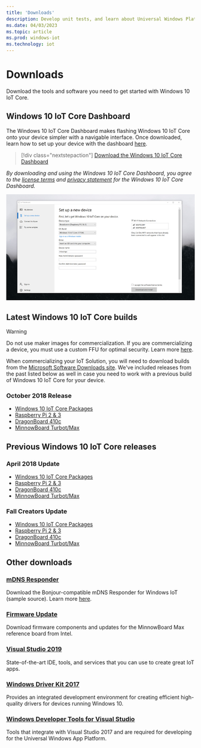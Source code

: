 ```yaml
---
title: 'Downloads'
description: Develop unit tests, and learn about Universal Windows Platform (UWP) unit testing that's supported on Windows 10 IoT Core.
ms.date: 04/03/2023
ms.topic: article
ms.prod: windows-iot
ms.technology: iot
---
```


# Downloads

Download the tools and software you need to get started with Windows 10 IoT Core.

## Windows 10 IoT Core Dashboard

The Windows 10 IoT Core Dashboard makes flashing Windows 10 IoT Core onto your device simpler with a navigable interface. Once downloaded, learn how to set up your device with the dashboard [here](./tutorials/quickstarter/devicesetup.md#using-the-iot-dashboard-raspberry-pi-minnowboard-nxp).

> [!div class="nextstepaction"]
> [Download the Windows 10 IoT Core Dashboard](https://go.microsoft.com/fwlink/?LinkID=708576)

_By downloading and using the Windows 10 IoT Core Dashboard, you agree to the [license terms](https://go.microsoft.com/fwlink/?LinkID=703960&clcid=0x4809) and [privacy statement](https://go.microsoft.com/fwlink/?LinkId=521839) for the Windows 10 IoT Core Dashboard._

![Image of the Windows 10 IoT Core Dashboard](media/IoTDashboard/DASHBOARD-800x450.jpg)

## Latest Windows 10 IoT Core builds

> [!WARNING]
> Do not use maker images for commercialization. If you are commercializing a device, you must use a custom FFU for optimal security. Learn more [here](/windows-hardware/manufacture/iot/iot-core-manufacturing-guide).

When commercializing your IoT Solution, you will need to download builds from the [Microsoft Software Downloads site](https://aka.ms/iotcoredownloads). We've included releases from the past listed below as well in case you need to work with a previous build of Windows 10 IoT Core for your device.

### October 2018 Release

* [Windows 10 IoT Core Packages](https://aka.ms/iotcoredownloads)
* [Raspberry Pi 2 & 3](https://go.microsoft.com/fwlink/?LinkId=846058)
* [DragonBoard 410c](https://go.microsoft.com/fwlink/?LinkId=846059)
* [MinnowBoard Turbot/Max](https://go.microsoft.com/fwlink/?linkid=846057)

## Previous Windows 10 IoT Core releases

### April 2018 Update

* [Windows 10 IoT Core Packages](https://software-download.microsoft.com/download/pr/17134.1.180410-1804.rs4_release_amd64fre_IOTCORE_PACKAGES.iso)
* [Raspberry Pi 2 & 3](https://software-download.microsoft.com/download/pr/17134.1.180410-1804.rs4_release_amd64fre_IOTCORE_RPi.iso)
* [DragonBoard 410c](https://software-download.microsoft.com/download/pr/17134.1.180410-1804.rs4_release_amd64fre_IOTCORE_QCDB410C.iso)
* [MinnowBoard Turbot/Max](https://software-download.microsoft.com/download/pr/17134.1.180410-1804.rs4_release_amd64fre_IOTCORE_MBM.iso)

### Fall Creators Update

* [Windows 10 IoT Core Packages](https://software-download.microsoft.com/download/pr/16299.15.170928-1534.rs3_release_amd64fre_IOTCORE_PACKAGES.iso)
* [Raspberry Pi 2 & 3](https://download.microsoft.com/download/9/6/2/9629C69B-02B8-4A82-A4C8-860D6E880C66/16299.15.170928-1534.rs3_release_amd64fre_IOTCORE_RPi.iso)
* [DragonBoard 410c](https://download.microsoft.com/download/1/0/C/10CAECC2-3B60-45BF-BF0D-D0BACF4072E5/16299.15.170928-1534.rs3_release_amd64fre_IOTCORE_QCDB410C.iso)
* [MinnowBoard Turbot/Max](https://download.microsoft.com/download/5/F/9/5F917B68-020E-4993-A972-F1A7038510CF/16299.15.170928-1534.rs3_release_amd64fre_IOTCORE_MBM.iso)

## Other downloads

### [mDNS Responder](https://go.microsoft.com/fwlink/?linkid=2077676)

Download the Bonjour-compatible mDNS Responder for Windows IoT (sample source). Learn more [here](mDNS.md).

### [Firmware Update](http://firmware.intel.com/projects/minnowboard-max)

Download firmware components and updates for the MinnowBoard Max reference board from Intel.

### [Visual Studio 2019](https://www.visualstudio.com/downloads/)

State-of-the-art IDE, tools, and services that you can use to create great IoT apps.

### [Windows Driver Kit 2017](/windows-hardware/drivers/download-the-wdk)

Provides an integrated development environment for creating efficient high-quality drivers for devices running Windows 10.

### [Windows Developer Tools for Visual Studio](https://developer.microsoft.com/windows/downloads/)

Tools that integrate with Visual Studio 2017 and are required for developing for the Universal Windows App Platform.
